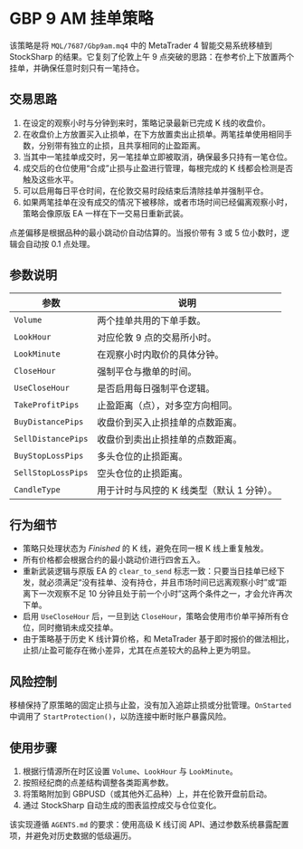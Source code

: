 # GBP 9 AM 挂单策略

该策略是将 `MQL/7687/Gbp9am.mq4` 中的 MetaTrader 4 智能交易系统移植到 StockSharp 的结果。它复刻了伦敦上午 9 点突破的思路：在参考价上下放置两个挂单，并确保任意时刻只有一笔持仓。

## 交易思路

1. 在设定的观察小时与分钟到来时，策略记录最新已完成 K 线的收盘价。
2. 在收盘价上方放置买入止损单，在下方放置卖出止损单。两笔挂单使用相同手数，分别带有独立的止损，且共享相同的止盈距离。
3. 当其中一笔挂单成交时，另一笔挂单立即被取消，确保最多只持有一笔仓位。
4. 成交后的仓位使用“合成”止损与止盈进行管理，每根完成的 K 线都会检测是否触及这些水平。
5. 可以启用每日平仓时间，在伦敦交易时段结束后清除挂单并强制平仓。
6. 如果两笔挂单在没有成交的情况下被移除，或者市场时间已经偏离观察小时，策略会像原版 EA 一样在下一交易日重新武装。

点差偏移是根据品种的最小跳动价自动估算的。当报价带有 3 或 5 位小数时，逻辑会自动按 0.1 点处理。

## 参数说明

| 参数 | 说明 |
|------|------|
| `Volume` | 两个挂单共用的下单手数。 |
| `LookHour` | 对应伦敦 9 点的交易所小时。 |
| `LookMinute` | 在观察小时内取价的具体分钟。 |
| `CloseHour` | 强制平仓与撤单的时间。 |
| `UseCloseHour` | 是否启用每日强制平仓逻辑。 |
| `TakeProfitPips` | 止盈距离（点），对多空方向相同。 |
| `BuyDistancePips` | 收盘价到买入止损挂单的点数距离。 |
| `SellDistancePips` | 收盘价到卖出止损挂单的点数距离。 |
| `BuyStopLossPips` | 多头仓位的止损距离。 |
| `SellStopLossPips` | 空头仓位的止损距离。 |
| `CandleType` | 用于计时与风控的 K 线类型（默认 1 分钟）。 |

## 行为细节

- 策略只处理状态为 *Finished* 的 K 线，避免在同一根 K 线上重复触发。
- 所有价格都会根据合约的最小跳动价进行四舍五入。
- 重新武装逻辑与原版 EA 的 `clear_to_send` 标志一致：只要当日挂单已经下发，就必须满足“没有挂单、没有持仓，并且市场时间已远离观察小时”或“距离下一次观察不足 10 分钟且处于前一个小时”这两个条件之一，才会允许再次下单。
- 启用 `UseCloseHour` 后，一旦到达 `CloseHour`，策略会使用市价单平掉所有仓位，同时撤销未成交挂单。
- 由于策略基于历史 K 线计算价格，和 MetaTrader 基于即时报价的做法相比，止损/止盈可能存在微小差异，尤其在点差较大的品种上更为明显。

## 风险控制

移植保持了原策略的固定止损与止盈，没有加入追踪止损或分批管理。`OnStarted` 中调用了 `StartProtection()`，以防连接中断时账户暴露风险。

## 使用步骤

1. 根据行情源所在时区设置 `Volume`、`LookHour` 与 `LookMinute`。
2. 按照经纪商的点差结构调整各类距离参数。
3. 将策略附加到 GBPUSD（或其他外汇品种）上，并在伦敦开盘前启动。
4. 通过 StockSharp 自动生成的图表监控成交与仓位变化。

该实现遵循 `AGENTS.md` 的要求：使用高级 K 线订阅 API、通过参数系统暴露配置项，并避免对历史数据的低级遍历。
